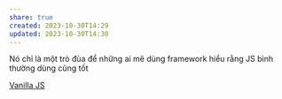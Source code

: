 ```yaml
---
share: true
created: 2023-10-30T14:29
updated: 2023-10-30T14:30
---
```

Nó chỉ là một trò đùa để những ai mê dùng framework hiểu rằng JS bình thường dùng cũng tốt

[Vanilla JS](http://vanilla-js.com/)
